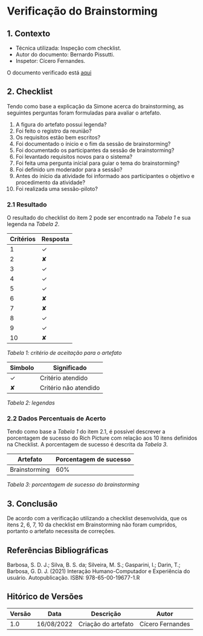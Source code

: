 # Verificação do Brainstorming

## 1. Contexto

- Técnica utilizada: Inspeção com checklist.
- Autor do documento: Bernardo Pissutti.
- Inspetor: Cícero Fernandes.

O documento verificado está <a href="https://requisitos-de-software.github.io/2022.1-Notion/#/elicitacao/tecnicas?id=_3-brainstorming">aqui</a>

## 2. Checklist

Tendo como base a explicação da Simone acerca do brainstorming, as seguintes perguntas foram formuladas para avaliar o artefato.

1. A figura do artefato possui legenda?
2. Foi feito o registro da reunião?
3. Os requisitos estão bem escritos?
4. Foi documentado o ínicio e o fim da sessão de brainstorming?
5. Foi documentado os participantes da sessão de brainstorming?
6. Foi levantado requisitos novos para o sistema?
7. Foi feita uma pergunta inícial para guiar o tema do brainstorming?
8. Foi definido um moderador para a sessão?
9. Antes do início da atividade foi informado aos participantes o objetivo e procedimento da atividade?
10. Foi realizada uma sessão-piloto?

### 2.1 Resultado

O resultado do checklist do item 2 pode ser encontrado na _Tabela 1_ e sua legenda na _Tabela 2_.

| Crítérios | Resposta |
| --------- | -------- |
| 1         | ✓        |
| 2         | ✘        |
| 3         | ✓        |
| 4         | ✓        |
| 5         | ✓        |
| 6         | ✘        |
| 7         | ✘        |
| 8         | ✓        |
| 9         | ✓        |
| 10        | ✘        |

_Tabela 1: critério de aceitação para o artefato_

| Simbolo | Significado           |
| ------- | --------------------- |
| ✓       | Critério atendido     |
| ✘       | Critério não atendido |

_Tabela 2: legendas_

### 2.2 Dados Percentuais de Acerto

Tendo como base a _Tabela 1_ do item 2.1, é possível descrever a porcentagem de sucesso do Rich Picture com
relação aos 10 itens definidos na Checklist. A porcentagem de sucesso é descrita da _Tabela 3_.

| Artefato      | Porcentagem de sucesso |
| ------------- | ---------------------- |
| Brainstorming | 60%                    |

_Tabela 3: porcentagem de sucesso do brainstorming_

## 3. Conclusão

De acordo com a verificação utilizando a checklist desenvolvida, que os itens 2, 6, 7, 10 da checklist em Brainstorming
não foram cumpridos, portanto o artefato necessita de correções.

## Referências Bibliográficas

Barbosa, S. D. J.; Silva, B. S. da; Silveira, M. S.; Gasparini, I.; Darin, T.; Barbosa, G. D. J. (2021) Interação Humano-Computador
e Experiência do usuário. Autopublicação. ISBN: 978-65-00-19677-1.R

## Hitórico de Versões

| Versão | Data       | Descrição           | Autor            |
| ------ | ---------- | ------------------- | ---------------- |
| 1.0    | 16/08/2022 | Criação do artefato | Cícero Fernandes |
